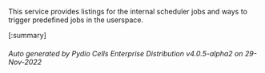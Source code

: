 






This service provides listings for the internal scheduler jobs and ways to trigger predefined jobs in the userspace.

[:summary]

###### Auto generated by Pydio Cells Enterprise Distribution v4.0.5-alpha2 on 29-Nov-2022
